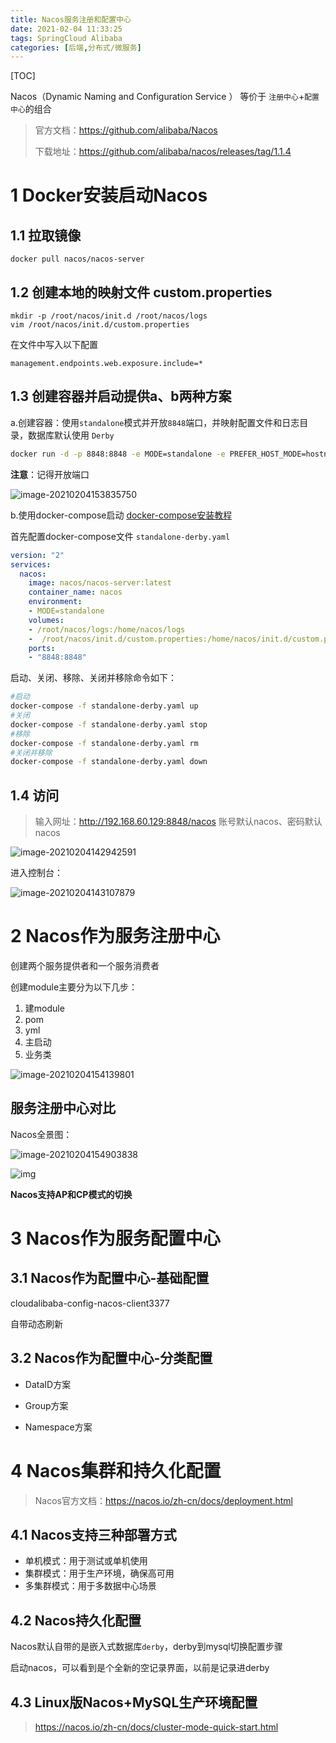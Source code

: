 ```yaml
---
title: Nacos服务注册和配置中心
date: 2021-02-04 11:33:25
tags: SpringCloud Alibaba
categories: [后端,分布式/微服务]
---
```


[TOC]

<!--more-->

Nacos（Dynamic Naming and Configuration Service ） 等价于  `注册中心`+`配置中心`的组合

> 官方文档：https://github.com/alibaba/Nacos
>
> 下载地址：https://github.com/alibaba/nacos/releases/tag/1.1.4

# 1 Docker安装启动Nacos

## 1.1 拉取镜像

```
docker pull nacos/nacos-server
```

## 1.2 创建本地的映射文件 custom.properties

```
mkdir -p /root/nacos/init.d /root/nacos/logs
vim /root/nacos/init.d/custom.properties
```

在文件中写入以下配置

```
management.endpoints.web.exposure.include=*
```

##  1.3 创建容器并启动提供a、b两种方案

a.创建容器：使用`standalone`模式并开放`8848`端口，并映射配置文件和日志目录，数据库默认使用 `Derby`

```bash
docker run -d -p 8848:8848 -e MODE=standalone -e PREFER_HOST_MODE=hostname -v /root/nacos/init.d/custom.properties:/home/nacos/init.d/custom.properties -v /root/nacos/logs:/home/nacos/logs --restart always --name nacos nacos/nacos-server
```

**注意**：记得开放端口

![image-20210204153835750](/images/2021020401.png)

 b.使用docker-compose启动 [docker-compose安装教程](https://www.cnblogs.com/ZCQ123456/p/11921817.html)

首先配置docker-compose文件 `standalone-derby.yaml` 

```yaml
version: "2"
services:
  nacos:
    image: nacos/nacos-server:latest
    container_name: nacos
    environment:
    - MODE=standalone
    volumes:
    - /root/nacos/logs:/home/nacos/logs
    -  /root/nacos/init.d/custom.properties:/home/nacos/init.d/custom.properties
    ports:
    - "8848:8848"
```

启动、关闭、移除、关闭并移除命令如下：

```bash
#启动
docker-compose -f standalone-derby.yaml up
#关闭
docker-compose -f standalone-derby.yaml stop
#移除
docker-compose -f standalone-derby.yaml rm
#关闭并移除
docker-compose -f standalone-derby.yaml down
```

## 1.4 访问

> 输入网址：http://192.168.60.129:8848/nacos  账号默认nacos、密码默认nacos

![image-20210204142942591](/images/2021020402.png)

进入控制台：

![image-20210204143107879](/images/2021020403.png)



# 2 Nacos作为服务注册中心

创建两个服务提供者和一个服务消费者

创建module主要分为以下几步：

1. 建module
2. pom
3. yml
4. 主启动
5. 业务类



![image-20210204154139801](/images/2021020404.png)

## 服务注册中心对比

Nacos全景图：

![image-20210204154903838](/images/2021020405.png)



![img](/images/2021020406.png)



**Nacos支持AP和CP模式的切换**



# 3 Nacos作为服务配置中心

## 3.1 Nacos作为配置中心-基础配置

cloudalibaba-config-nacos-client3377

自带动态刷新

## 3.2 Nacos作为配置中心-分类配置

- DataID方案

- Group方案

- Namespace方案

# 4 Nacos集群和持久化配置

> Nacos官方文档：https://nacos.io/zh-cn/docs/deployment.html

## 4.1 Nacos支持三种部署方式

- 单机模式：用于测试或单机使用
- 集群模式：用于生产环境，确保高可用
- 多集群模式：用于多数据中心场景



## 4.2 Nacos持久化配置

Nacos默认自带的是嵌入式数据库`derby`，derby到mysql切换配置步骤

启动nacos，可以看到是个全新的空记录界面，以前是记录进derby



## 4.3 Linux版Nacos+MySQL生产环境配置

> https://nacos.io/zh-cn/docs/cluster-mode-quick-start.html